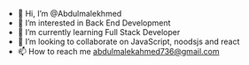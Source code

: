 - 👋 Hi, I’m @Abdulmalekhmed
- 👀 I’m interested in Back End Development
- 🌱 I’m currently learning Full Stack Developer
- 💞️ I’m looking to collaborate on JavaScript, noodsjs and react
- 📫 How to reach me abdulmalekahmed736@gmail.com

<!---
Abdulmalekhmed/Abdulmalekhmed is a ✨ special ✨ repository because its `README.md` (this file) appears on your GitHub profile.
You can click the Preview link to take a look at your changes.
--->
